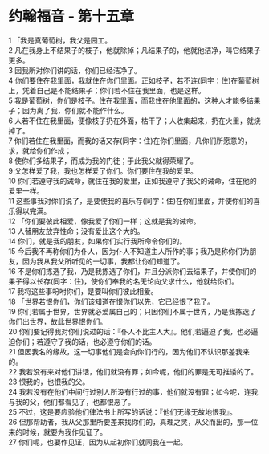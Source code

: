 # 约翰福音 - 第十五章
  
 1 「我是真葡萄树，我父是园工。  
 2 凡在我身上不结果子的枝子，他就除掉；凡结果子的，他就他洁净，叫它结果子更多。  
 3 因我所对你们讲的话，你们已经洁净了。  
 4 你们要住在我里面，我就住在你们里面。正如枝子，若不连(同字：住)在葡萄树上，凭着自己是不能结果子；你们若不住在我里面，也是这样。  
 5 我是葡萄树，你们是枝子。住在我里面，而我住在他里面的，这种人才能多结果子；因为离了我，你们就不能作什么。  
 6 人若不住在我里面，便像枝子扔在外面，枯干了；人收集起来，扔在火里，就烧掉了。  
 7 你们若住在我里面，而我的话又存(同字：住)在你们里面，凡你们所愿意的，求，就给你们作成；  
 8 使你们多结果子，而成为我的门徒；于此我父就得荣耀了。  
 9 父怎样爱了我，我也怎样爱了你们。你们要住在我的爱里。  
 10 你们若遵守我的诫命，就住在我的爱里，正如我遵守了我父的诫命，住在他的爱里一样。  
 11 这些事我对你们说了，是要使我的喜乐存(同字：住)在你们里面，并使你们的喜乐得以完满。  
 12 「你们要彼此相爱，像我爱了你们一样；这就是我的诫命。  
 13 人替朋友放弃性命；没有爱比这个大的。  
 14 你们，就是我的朋友，如果你们实行我所命令你们的。  
 15 今后我不再称你们为仆人，因为仆人不知道主人所作的事；我乃是称你们为朋友，因为我从我父所听见的一切事，我都让你们知道了。  
 16 不是你们拣选了我，乃是我拣选了你们，并且分派你们去结果子，并使你们的果子得以长存(同字：住)，使你们奉我的名无论向父求什么，他就给你们。  
 17 我将这些事吩咐你们，是要叫你们彼此相爱。  
 18 「世界若恨你们，你们该知道在恨你们以先，它已经恨了我了。  
 19 你们若属于世界，世界就必爱属自己的；只因你们不属于世界，乃是我拣选了你们出世界，故此世界恨你们。  
 20 你们要记得我对你们说过的话：『仆人不比主人大』。他们若逼迫了我，也必逼迫你们；若遵守了我的话，也必遵守你们的话。  
 21 但因我名的缘故，这一切事他们是会向你们行的，因为他们不认识那差我来的。  
 22 我若没有来对他们讲话，他们就没有罪；如今呢，他们的罪是无可推诿的了。  
 23 恨我的，也恨我的父。  
 24 我若没有在他们中间行过别人所没有行过的事，他们就没有罪；如今呢，连我与我的父，他们都看见了，也都恨恶了。  
 25 不过，这是要应验他们律法书上所写的话说：『他们无缘无故地恨我』。  
 26 但那帮助者，我从父那里所要差来找你们的，真理之灵，从父而出的，那一位来的时候，就要为我作见证了。  
 27 你们呢，也要作见证，因为从起初你们就同我在一起。